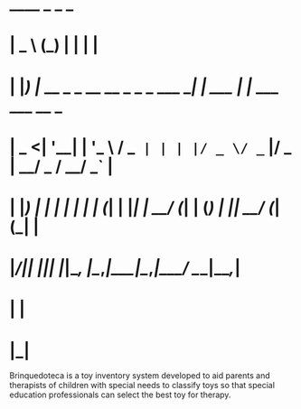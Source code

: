 #    ____       _                            _       _                 
#   |  _ \     (_)                          | |     | |                
#   | |_) |_ __ _ _ __   __ _ _   _  ___  __| | ___ | |_ ___  ___ __ _ 
#   |  _ <| '__| | '_ \ / _` | | | |/ _ \/ _` |/ _ \| __/ _ \/ __/ _` |
#   | |_) | |  | | | | | (_| | |_| |  __/ (_| | (_) | ||  __/ (_| (_| |
#   |____/|_|  |_|_| |_|\__, |\__,_|\___|\__,_|\___/ \__\___|\___\__,_|
#                          | |                                         
#                          |_|                                         


Brinquedoteca is a toy inventory system developed to aid parents and therapists of children with special needs 
to classify toys so that special education professionals can select the best toy for therapy. 

